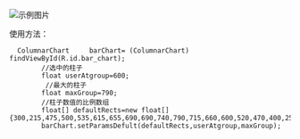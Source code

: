 ![示例图片](https://github.com/curtis2/SimonTableView/blob/master/images/device-2017-06-12-155403.gif)

使用方法：

```
  ColumnarChart     barChart= (ColumnarChart) findViewById(R.id.bar_chart);
        //选中的柱子
        float userAtgroup=600;
         //最大的柱子
        float maxGroup=790;
        //柱子数值的比例数组
        float[] defaultRects=new float[]{300,215,475,500,535,615,655,690,690,740,790,715,660,600,520,470,400,255};
        barChart.setParamsDefult(defaultRects,userAtgroup,maxGroup);
```

 

